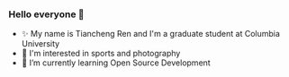 ### Hello everyone 👋

- ✨ My name is Tiancheng Ren and I'm a graduate student at Columbia University
- 📸 I'm interested in sports and photography
- 🌱 I’m currently learning Open Source Development
